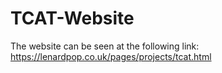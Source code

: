 # TCAT-Website

The website can be seen at the following link: https://lenardpop.co.uk/pages/projects/tcat.html
